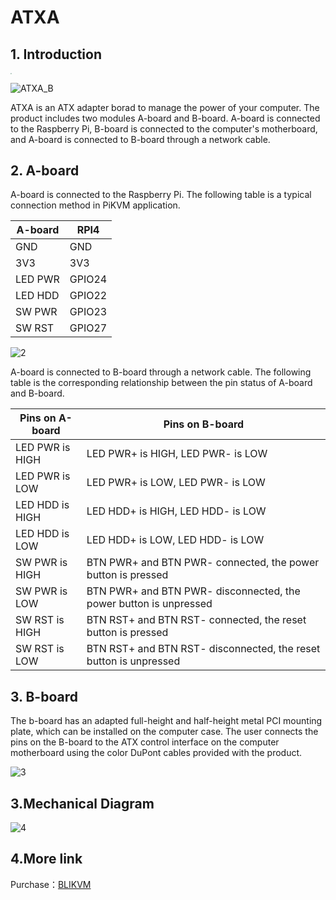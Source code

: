 # ATXA

## 1. Introduction

<img src="image/ATXA_A.png" style="zoom:10%">

![ATXA_B](image/ATXA_B.png)

ATXA is an ATX adapter borad to manage the power of your computer. The product includes two modules A-board and B-board. A-board is connected to the Raspberry Pi, B-board is connected to the computer's motherboard, and A-board is connected to B-board through a network cable.

## 2. A-board
 A-board is connected to the Raspberry Pi. The following table is a typical connection method in PiKVM application.

| A-board | RPI4   |
| ------- | ------ |
| GND     | GND    |
| 3V3     | 3V3    |
| LED PWR | GPIO24 |
| LED HDD | GPIO22 |
| SW PWR  | GPIO23 |
| SW RST  | GPIO27 |

![2](image/status.png)

A-board is connected to B-board through a network cable. The following table is the corresponding relationship between the pin status of A-board and B-board.

| Pins on A-board | Pins on B-board |
| --------------- | ----------------- |
| LED PWR is HIGH | LED PWR+ is HIGH,  LED PWR- is LOW |
| LED PWR is LOW | LED PWR+ is LOW,  LED PWR- is LOW |
| LED HDD is HIGH | LED HDD+ is HIGH,  LED HDD- is LOW |
| LED HDD is LOW | LED HDD+ is LOW,  LED HDD- is LOW |
| SW PWR is HIGH | BTN PWR+ and BTN PWR- connected, the power button is pressed |
| SW PWR is LOW | BTN PWR+ and BTN PWR- disconnected, the power button is unpressed |
| SW RST is HIGH | BTN RST+ and BTN RST- connected, the reset button is pressed |
| SW RST is LOW | BTN RST+ and BTN RST- disconnected, the reset button is unpressed |

## 3. B-board

The b-board has an adapted full-height and half-height metal PCI mounting plate, which can be installed on the computer case. The user connects the pins on the B-board to the ATX control interface on the computer motherboard using the color DuPont cables provided with the product.

![3](image/physical_map.png)

## 3.Mechanical Diagram

![4](image/4.png)

## 4.More link
Purchase：<a href="https://www.aliexpress.com/item/1005003761450893.html?spm=a2g0o.store_pc_allProduct.8148356.12.4c8f16b4prvvUV" target="_blank">BLIKVM</a>
